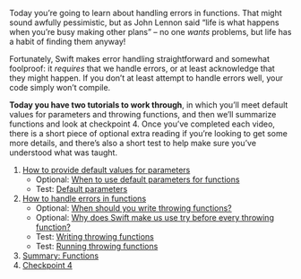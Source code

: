 Today you’re going to learn about handling errors in functions. That might sound awfully pessimistic, but as John Lennon said “life is what happens when you’re busy making other plans” – no one _wants_ problems, but life has a habit of finding them anyway!

Fortunately, Swift makes error handling straightforward and somewhat foolproof: it _requires_ that we handle errors, or at least acknowledge that they might happen. If you don’t at least attempt to handle errors well, your code simply won’t compile.

**Today you have two tutorials to work through**, in which you’ll meet default values for parameters and throwing functions, and then we’ll summarize functions and look at checkpoint 4. Once you’ve completed each video, there is a short piece of optional extra reading if you’re looking to get some more details, and there’s also a short test to help make sure you’ve understood what was taught.

1. [How to provide default values for parameters](https://www.hackingwithswift.com/quick-start/beginners/how-to-provide-default-values-for-parameters)
    - Optional: [When to use default parameters for functions](https://www.hackingwithswift.com/quick-start/understanding-swift/when-to-use-default-parameters-for-functions)
    - Test: [Default parameters](https://www.hackingwithswift.com/review/sixty/default-parameters)
2. [How to handle errors in functions](https://www.hackingwithswift.com/quick-start/beginners/how-to-handle-errors-in-functions)
    - Optional: [When should you write throwing functions?](https://www.hackingwithswift.com/quick-start/understanding-swift/when-should-you-write-throwing-functions)
    - Optional: [Why does Swift make us use try before every throwing function?](https://www.hackingwithswift.com/quick-start/understanding-swift/why-does-swift-make-us-use-try-before-every-throwing-function)
    - Test: [Writing throwing functions](https://www.hackingwithswift.com/review/sixty/writing-throwing-functions)
    - Test: [Running throwing functions](https://www.hackingwithswift.com/review/sixty/running-throwing-functions)
3. [Summary: Functions](https://www.hackingwithswift.com/quick-start/beginners/summary-functions)
4. [Checkpoint 4](https://www.hackingwithswift.com/quick-start/beginners/checkpoint-4)